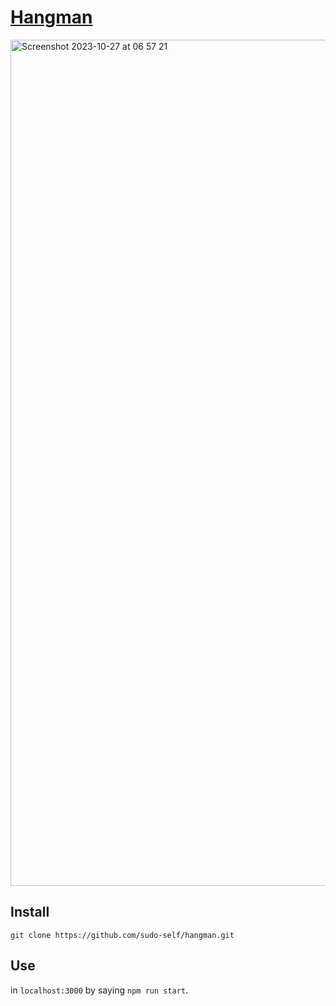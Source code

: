 # [Hangman](https://hangmann.vercel.app/)
<img width="1354" alt="Screenshot 2023-10-27 at 06 57 21" src="https://github.com/sudo-self/hangman/assets/119916323/bf1cad53-71ce-469d-b3ba-373827e20fa0">

## Install
````
git clone https://github.com/sudo-self/hangman.git
````
## Use
 in `localhost:3000` by saying `npm run start`.

